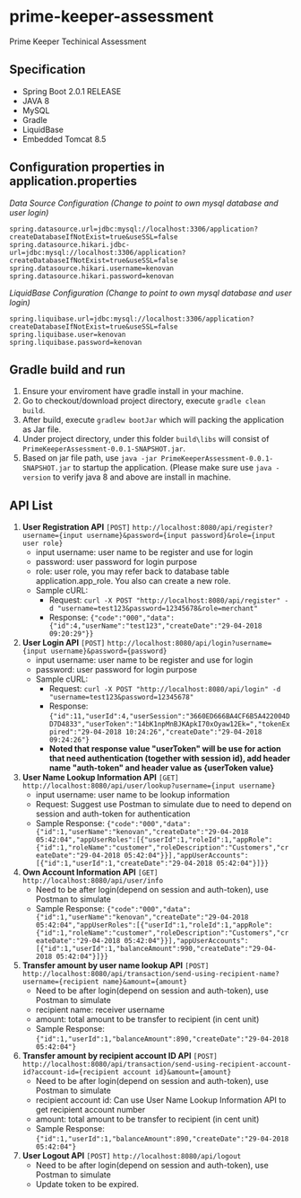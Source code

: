 # prime-keeper-assessment #
Prime Keeper Techinical Assessment

## Specification ##

* Spring Boot 2.0.1 RELEASE
* JAVA 8
* MySQL
* Gradle
* LiquidBase
* Embedded Tomcat 8.5

## Configuration properties in application.properties ##

*Data Source Configuration (Change to point to own mysql database and user login)*

    spring.datasource.url=jdbc:mysql://localhost:3306/application?createDatabaseIfNotExist=true&useSSL=false
    spring.datasource.hikari.jdbc-url=jdbc:mysql://localhost:3306/application?createDatabaseIfNotExist=true&useSSL=false
    spring.datasource.hikari.username=kenovan
    spring.datasource.hikari.password=kenovan

*LiquidBase Configuration (Change to point to own mysql database and user login)*

    spring.liquibase.url=jdbc:mysql://localhost:3306/application?createDatabaseIfNotExist=true&useSSL=false
    spring.liquibase.user=kenovan
    spring.liquibase.password=kenovan

## Gradle build and run ##
1. Ensure your enviroment have gradle install in your machine.
2. Go to checkout/download project directory, execute `gradle clean build`.
3. After build, execute `gradlew bootJar` which will packing the application as Jar file.
4. Under project directory, under this folder `build\libs` will consist of `PrimeKeeperAssessment-0.0.1-SNAPSHOT.jar`.
5. Based on jar file path, use `java -jar PrimeKeeperAssessment-0.0.1-SNAPSHOT.jar` to startup the application. (Please make sure use `java -version` to verify java 8 and above are install in machine.

## API List ##
1. **User Registration API** `[POST]` `http://localhost:8080/api/register?username={input username}&password={input password}&role={input user role}` 
	- input username: user name to be register and use for login
	- password: user password for login purpose
	- role: user role, you may refer back to database table application.app_role. You also can create a new role.
	- Sample cURL:
		- Request: `curl -X POST "http://localhost:8080/api/register" -d "username=test123&password=12345678&role=merchant"`
		- Response: `{"code":"000","data":{"id":4,"userName":"test123","createDate":"29-04-2018 09:20:29"}}`
2. **User Login API** `[POST]` `http://localhost:8080/api/login?username={input username}&password={password}`
	- input username: user name to be register and use for login
	- password: user password for login purpose
	- Sample cURL:
		- Request: `curl -X POST "http://localhost:8080/api/login" -d "username=test123&password=12345678"`
		- Response: `{"id":11,"userId":4,"userSession":"3660ED666BA4CF6B5A422004DD7D4833","userToken":"14bK1npMnBJKApkI70xOyaw12Ek=","tokenExpired":"29-04-2018 10:24:26","createDate":"29-04-2018 09:24:26"}`
		- **Noted that response value "userToken" will be use for action that need authentication (together with session id), add header name "auth-token" and header value as {userToken value}**
3.  **User Name Lookup Information API** `[GET]` `http://localhost:8080/api/user/lookup?username={input username}`
	- input username: user name to be lookup information
	- Request: Suggest use Postman to simulate due to need to depend on session and auth-token for authentication
	- Sample Response: `{"code":"000","data":{"id":1,"userName":"kenovan","createDate":"29-04-2018 05:42:04","appUserRoles":[{"userId":1,"roleId":1,"appRole":{"id":1,"roleName":"customer","roleDescription":"Customers","createDate":"29-04-2018 05:42:04"}}],"appUserAccounts":[{"id":1,"userId":1,"createDate":"29-04-2018 05:42:04"}]}}`
4.  **Own Account Information API** `[GET]` `http://localhost:8080/api/user/info`
	- Need to be after login(depend on session and auth-token), use Postman to simulate
	- Sample Response: `{"code":"000","data":{"id":1,"userName":"kenovan","createDate":"29-04-2018 05:42:04","appUserRoles":[{"userId":1,"roleId":1,"appRole":{"id":1,"roleName":"customer","roleDescription":"Customers","createDate":"29-04-2018 05:42:04"}}],"appUserAccounts":[{"id":1,"userId":1,"balanceAmount":990,"createDate":"29-04-2018 05:42:04"}]}}` 
5. **Transfer amount by user name lookup API** `[POST]` `http://localhost:8080/api/transaction/send-using-recipient-name?username={recipient name}&amount={amount}`
	- Need to be after login(depend on session and auth-token), use Postman to simulate
	- recipient name: receiver username
	- amount: total amount to be transfer to recipient (in cent unit)
	-  Sample Response: `{"id":1,"userId":1,"balanceAmount":890,"createDate":"29-04-2018 05:42:04"}`
6. **Transfer amount by recipient account ID API** `[POST]` `http://localhost:8080/api/transaction/send-using-recipient-account-id?account-id={recipient account id}&amount={amount}`
	-  Need to be after login(depend on session and auth-token), use Postman to simulate
	-  recipient account id: Can use User Name Lookup Information API to get recipient account number
	-  amount: total amount to be transfer to recipient (in cent unit)
	-  Sample Response: `{"id":1,"userId":1,"balanceAmount":890,"createDate":"29-04-2018 05:42:04"}`
7. **User Logout API** `[POST]` `http://localhost:8080/api/logout`
	- Need to be after login(depend on session and auth-token), use Postman to simulate
	- Update token to be expired.


